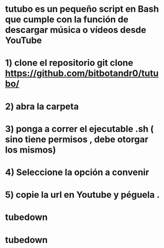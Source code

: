#
# tutubo es un pequeño script en Bash que cumple con la función de descargar música o vídeos desde YouTube 
# 1) clone el repositorio git clone https://github.com/bitbotandr0/tutubo/
# 2) abra la carpeta
# 3) ponga a correr el ejecutable .sh ( sino tiene permisos , debe otorgar los mismos)
# 4) Seleccione la opción a convenir 
# 5) copie  la url en Youtube y péguela . 



# tubedown
# tubedown
